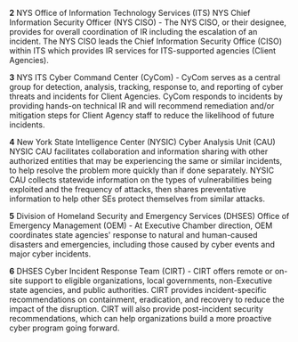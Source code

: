 **2** NYS Office of Information Technology Services (ITS) NYS Chief Information Security Officer (NYS CISO) - The NYS CISO, or their designee, provides for overall coordination of IR including the escalation of an incident. The NYS CISO leads the Chief Information Security Office (CISO) within ITS which provides IR services for ITS-supported agencies (Client Agencies).

**3** NYS ITS Cyber Command Center (CyCom) - CyCom serves as a central group for detection, analysis, tracking, response to, and reporting of cyber threats and incidents for Client Agencies. CyCom responds to incidents by providing hands-on technical IR and will recommend remediation and/or mitigation steps for Client Agency staff to reduce the likelihood of future incidents.

**4** New York State Intelligence Center (NYSIC) Cyber Analysis Unit (CAU) NYSIC CAU facilitates collaboration and information sharing with other authorized entities that may be experiencing the same or similar incidents, to help resolve the problem more quickly than if done separately. NYSIC CAU collects statewide information on the types of vulnerabilities being exploited and the frequency of attacks, then shares preventative information to help other SEs protect themselves from similar attacks.

**5** Division of Homeland Security and Emergency Services (DHSES) Office of Emergency Management (OEM) - At Executive Chamber direction, OEM coordinates state agencies' response to natural and human-caused disasters and emergencies, including those caused by cyber events and major cyber incidents.

**6** DHSES Cyber Incident Response Team (CIRT) - CIRT offers remote or on-site support to eligible organizations, local governments, non-Executive state agencies, and public authorities. CIRT provides incident-specific recommendations on containment, eradication, and recovery to reduce the impact of the disruption. CIRT will also provide post-incident security recommendations, which can help organizations build a more proactive cyber program going forward.